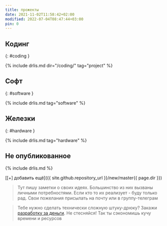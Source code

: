 ```yaml
---
title: прожекты
date: 2021-11-02T11:58:42+02:00
modified: 2022-07-04T08:47:44+03:00
pin: 0
---
```


## Кодинг  
{: #coding }

{% include drlis.md dir="/coding/" tag="project" %}

## Софт  
{: #software }

{% include drlis.md tag="software" %}

## Железки
{: #hardware }

{% include drlis.md tag="hardware" %}

## Не опубликованное
{% include drlis.md %}

[[+] добавить ещё]({{ site.github.repository_url }}/new/master{{ page.dir }})

> Тут пишу заметки о своих идеях. 
> Большинство из них вызваны личными потребностями. 
> Если кто то их реализует - буду только рад. 
> Свои пожелания присылать на почту или в группу-телеграм

> Тебе нужно сделать технически сложную штуку-дрюку? 
> Закажи [разработку за деньги](../about.md). Не стесняйся! Так ты сэкономишь кучу времени и ресурсов
